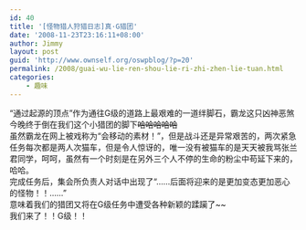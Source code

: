 ```yaml
---
id: 40
title: '[怪物猎人狩猎日志]真·G猎团'
date: '2008-11-23T23:16:11+08:00'
author: Jimmy
layout: post
guid: 'http://www.ownself.org/oswpblog/?p=20'
permalink: /2008/guai-wu-lie-ren-shou-lie-ri-zhi-zhen-lie-tuan.html
categories:
    - 趣味
---
```


 “通过起源的顶点”作为通往G级的道路上最艰难的一道绊脚石，霸龙这只凶神恶煞今晚终于倒在我们这个小猎团的脚下~~哈哈哈哈哈~~  
 虽然霸龙在网上被戏称为“会移动的素材！”，但是战斗还是异常艰苦的，两次紧急任务每次都是两人次猫车，但是令人惊讶的，唯一没有被猫车的是天天被我骂张兰君同学，呵呵，虽然有一个时刻是在另外三个人不停的生命的粉尘中苟延下来的，哈哈。  
 完成任务后，集会所负责人对话中出现了“……后面将迎来的是更加变态更加恶心的怪物！！……”  
 意味着我们的猎团又将在G级任务中遭受各种新颖的蹂躏了~~  
 我们来了！！G级！！